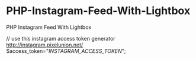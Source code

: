 # PHP-Instagram-Feed-With-Lightbox
PHP Instagram Feed With Lightbox

  // use this instagram access token generator http://instagram.pixelunion.net/
          $access_token="_INSTAGRAM_ACCESS_TOKEN_";
          
          
